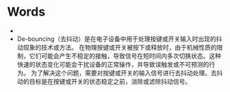 

# Words
- 
- De-bouncing（去抖动）是在电子设备中用于处理按键或开关输入时出现的抖动现象的技术或方法。
在物理按键或开关被按下或释放时，由于机械性质的限制，它们可能会产生不稳定的接触，导致信号在短时间内多次切换状态。这种快速的状态变化可能会干扰设备的正常操作，并导致误触发或不可预测的行为。
为了解决这个问题，需要对按键或开关的输入信号进行去抖动处理。去抖动的目标是在按键或开关的状态稳定之前，消除或滤除抖动信号。
